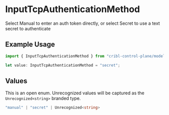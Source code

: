 # InputTcpAuthenticationMethod

Select Manual to enter an auth token directly, or select Secret to use a text secret to authenticate

## Example Usage

```typescript
import { InputTcpAuthenticationMethod } from "cribl-control-plane/models";

let value: InputTcpAuthenticationMethod = "secret";
```

## Values

This is an open enum. Unrecognized values will be captured as the `Unrecognized<string>` branded type.

```typescript
"manual" | "secret" | Unrecognized<string>
```
